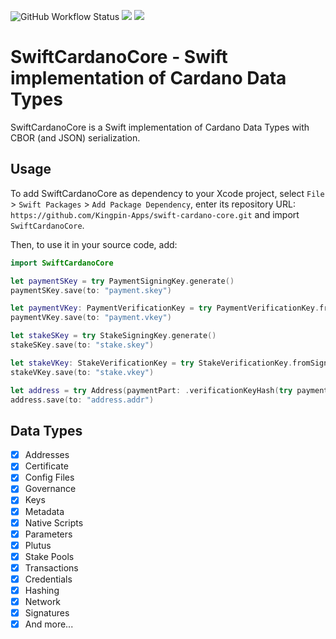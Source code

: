 ![GitHub Workflow Status](https://github.com/Kingpin-Apps/swift-cardano-core/actions/workflows/swift.yml/badge.svg)
[![](https://img.shields.io/endpoint?url=https%3A%2F%2Fswiftpackageindex.com%2Fapi%2Fpackages%2FKingpin-Apps%2Fswift-cardano-core%2Fbadge%3Ftype%3Dswift-versions)](https://swiftpackageindex.com/Kingpin-Apps/swift-cardano-core)
[![](https://img.shields.io/endpoint?url=https%3A%2F%2Fswiftpackageindex.com%2Fapi%2Fpackages%2FKingpin-Apps%2Fswift-cardano-core%2Fbadge%3Ftype%3Dplatforms)](https://swiftpackageindex.com/Kingpin-Apps/swift-cardano-core)

# SwiftCardanoCore - Swift implementation of Cardano Data Types

SwiftCardanoCore is a Swift implementation of Cardano Data Types with CBOR (and JSON) serialization.

## Usage
To add SwiftCardanoCore as dependency to your Xcode project, select `File` > `Swift Packages` > `Add Package Dependency`, enter its repository URL: `https://github.com/Kingpin-Apps/swift-cardano-core.git` and import `SwiftCardanoCore`.

Then, to use it in your source code, add:

```swift
import SwiftCardanoCore

let paymentSKey = try PaymentSigningKey.generate()
paymentSKey.save(to: "payment.skey")

let paymentVKey: PaymentVerificationKey = try PaymentVerificationKey.fromSigningKey(sk)
paymentVKey.save(to: "payment.vkey")

let stakeSKey = try StakeSigningKey.generate()
stakeSKey.save(to: "stake.skey")

let stakeVKey: StakeVerificationKey = try StakeVerificationKey.fromSigningKey(sk)
stakeVKey.save(to: "stake.vkey")

let address = try Address(paymentPart: .verificationKeyHash(try paymentVKey.hash()), stakePart: .verificationKeyHash(try stakeVKey.hash()), network: .testnet)
address.save(to: "address.addr")
```


## Data Types
- [x] Addresses
- [x] Certificate
- [x] Config Files
- [x] Governance
- [x] Keys
- [x] Metadata
- [x] Native Scripts
- [x] Parameters
- [x] Plutus
- [x] Stake Pools
- [x] Transactions
- [x] Credentials
- [x] Hashing
- [x] Network
- [x] Signatures
- [x] And more...
